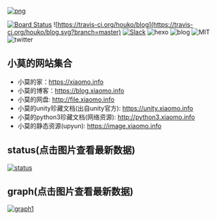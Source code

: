 [![png](https://blog.xiaomo.info/img/blog/blog-banner.jpg)](https://blog.xiaomo.info)

[![Board Status](https://dev.azure.com/houko/6a4c51b9-29d6-4eac-a9f6-f7df63315cc3/4ac3549f-22e0-4317-ae9f-40b750c837bf/_apis/work/boardbadge/d78325ca-7b73-4930-8569-6e2cb225f647?columnOptions=1)](https://dev.azure.com/houko/6a4c51b9-29d6-4eac-a9f6-f7df63315cc3/_boards/board/t/4ac3549f-22e0-4317-ae9f-40b750c837bf/Microsoft.RequirementCategory)
![https://travis-ci.org/houko/blog](https://travis-ci.org/houko/blog.svg?branch=master)
[![Slack](https://img.shields.io/badge/join-Slack-green.svg?colorA=black&logo=Slack)](https://xiaomoinfo.slack.com/messages/CJNJT3G8G/details/)
![hexo](https://img.shields.io/badge/hexo-3.8.0-green.svg?colorA=grey)
![blog](https://img.shields.io/badge/@xiaomo-blog-orange.svg?colorA=grey)
![MIT](https://img.shields.io/badge/license-MIT-green.svg?colorA=grey)
![twitter](https://img.shields.io/badge/twitter-@xiaomoinfo-black.svg?colorA=blue&logo=Slack)


## 小莫的网站集合
- 小莫的家：https://xiaomo.info
- 小莫的博客：https://blog.xiaomo.info
- 小莫的网盘: http://file.xiaomo.info
- 小莫的unity珍藏文档(出自unity官方): https://unity.xiaomo.info
- 小莫的python3珍藏文档(网络资源): http://python3.xiaomo.info
- 小莫的静态资源(upyun): https://image.xiaomo.info

## status(点击图片查看最新数据)
[![status](https://image.xiaomo.info/blog/status.png)](https://status.xiaomo.info)

## graph(点击图片查看最新数据)
[![graph1](https://image.xiaomo.info/blog/github.png)](https://profile-summary-for-github.com/user/houko)
